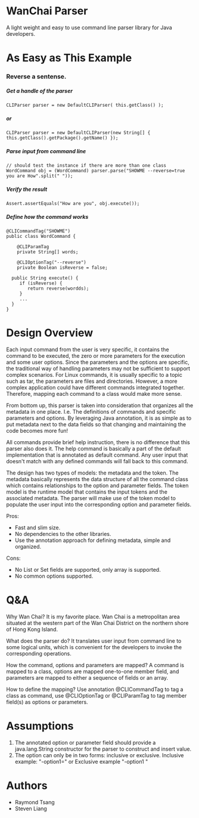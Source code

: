 # WanChai Parser
A light weight and easy to use command line parser library for Java developers.

# As Easy as This Example

### Reverse a sentense.

##### Get a handle of the parser
```
CLIParser parser = new DefaultCLIParser( this.getClass() );
```
##### or
```
CLIParser parser = new DefaultCLIParser(new String[] { this.getClass().getPackage().getName() });
```
##### Parse input from command line
```
// should test the instance if there are more than one class
WordCommand obj = (WordCommand) parser.parse("SHOWME --reverse=true you are How".split(" "));
```
##### Verify the result
```
Assert.assertEquals("How are you", obj.execute());
```
##### Define how the command works
```
@CLICommandTag("SHOWME")
public class WordCommand {
	
	@CLIParamTag
	private String[] words;
	
	@CLIOptionTag("--reverse")
	private Boolean isReverse = false;
  
  public String execute() {
     if (isReverse) {
        return reverse(wordds);
     }
     ...
  }
}
```

# Design Overview

Each input command from the user is very specific, it contains the command to be executed, the zero or more parameters for the execution and some user options.  Since the parameters and the options are specific, the traditional way of handling parameters may not be sufficient to support complex scenarios.  For Linux commands, it is usually specific to a topic such as tar, the parameters are files and directories.  However, a more complex application could have different commands integrated together.  Therefore, mapping each command to a class would make more sense.

From bottom up, this parser is taken into consideration that organizes all the metadata in one place.  I.e. The definitions of commands and specific parameters and options.  By leveraging Java annotation, it is as simple as to put metadata next to the data fields so that changing and maintaining the code becomes more fun!

All commands provide brief help instruction, there is no difference that this parser also does it.  The help command is basically a part of the default implementation that is annotated as default command.  Any user input that doesn't match with any defined commands will fall back to this command.

The design has two types of models: the metadata and the token.  The metadata basically represents the data structure of all the command class which contains relationships to the option and parameter fields.  The token model is the runtime model that contains the input tokens and the associated metadata.  The parser will make use of the token model to populate the user input into the corresponding option and parameter fields.

Pros:
- Fast and slim size.
- No dependencies to the other libraries.
- Use the annotation approach for defining metadata, simple and organized.

Cons:
- No List or Set fields are supported, only array is supported.
- No common options supported.


# Q&A

Why Wan Chai?
It is my favorite place.  Wan Chai is a metropolitan area situated at the western part of the Wan Chai District on the northern shore of Hong Kong Island.

What does the parser do?
It translates user input from command line to some logical units, which is convenient for the developers to invoke the corresponding operations.

How the command, options and parameters are mapped?
A command is mapped to a class, options are mapped one-to-one member field, and parameters are mapped to either a sequence of fields or an array.

How to define the mapping?
Use annotation @CLICommandTag to tag a class as command, use @CLIOptionTag or @CLIParamTag to tag member field(s) as options or parameters.


# Assumptions

1. The annotated option or parameter field should provide a java.lang.String constructor for the parser to construct and insert value.
2. The option can only be in two forms: inclusive or exclusive.  Inclusive example: "-option1=<value>"  or Exclusive example "-option1 <value>"


# Authors

- Raymond Tsang
- Steven Liang
